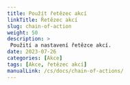 ```yaml
---
title: Použít řetězec akcí
linkTitle: Řetězec akcí
slug: chain-of-action
weight: 50
description: >
 Použití a nastavení řetězce akcí.
date: 2023-07-26
categories: [Akce]
tags: [Akce, řetězec akcí]
manualLink: /cs/docs/chain-of-actions/
---
```

<script>
  window.location.href = "/cs/docs/chain-of-actions/";
</script>
